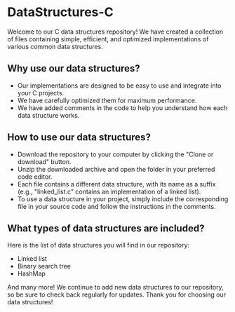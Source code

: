 # DataStructures-C

Welcome to our C data structures repository! We have created a collection of files containing simple, efficient, and optimized implementations of various common data structures.

## Why use our data structures?

- Our implementations are designed to be easy to use and integrate into your C projects.
- We have carefully optimized them for maximum performance.
- We have added comments in the code to help you understand how each data structure works.

## How to use our data structures?

- Download the repository to your computer by clicking the "Clone or download" button.
- Unzip the downloaded archive and open the folder in your preferred code editor.
- Each file contains a different data structure, with its name as a suffix (e.g., "linked_list.c" contains an implementation of a linked list).
- To use a data structure in your project, simply include the corresponding file in your source code and follow the instructions in the comments.

## What types of data structures are included?

Here is the list of data structures you will find in our repository:

- Linked list
- Binary search tree
- HashMap

And many more! We continue to add new data structures to our repository, so be sure to check back regularly for updates.
Thank you for choosing our data structures!
